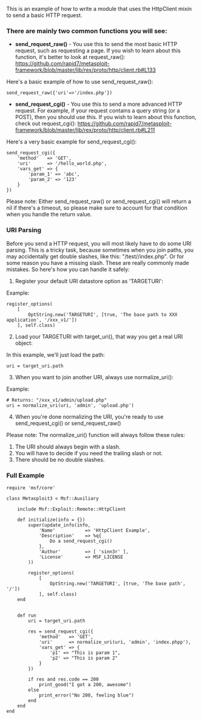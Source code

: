 This is an example of how to write a module that uses the HttpClient mixin to send a basic HTTP request.

### There are mainly two common functions you will see:

* **send_request_raw()** - You use this to send the most basic HTTP request, such as requesting a page.  If you wish to learn about this function, it's better to look at request_raw():
https://github.com/rapid7/metasploit-framework/blob/master/lib/rex/proto/http/client.rb#L133

Here's a basic example of how to use send_request_raw():

	send_request_raw({'uri'=>'/index.php'})

* **send_request_cgi()** - You use this to send a more advanced HTTP request. For example, if your request contains a query string (or a POST), then you should use this.  If you wish to learn about this function, check out request_cgi():
https://github.com/rapid7/metasploit-framework/blob/master/lib/rex/proto/http/client.rb#L211

Here's a very basic example for send_request_cgi():

	send_request_cgi({
		'method'   => 'GET',
		'uri'      => '/hello_world.php',
		'vars_get' => {
			'param_1' => 'abc',
			'param_2' => '123'
		}
	})

Please note: Either send_request_raw() or send_request_cgi() will return a nil if there's a timeout, so please make sure to account for that condition when you handle the return value.

### URI Parsing

Before you send a HTTP request, you will most likely have to do some URI parsing.  This is a tricky task, because sometimes when you join paths, you may accidentally get double slashes, like this: "/test//index.php".  Or for some reason you have a missing slash.  These are really commonly made mistakes.  So here's how you can handle it safely:

1. Register your default URI datastore option as 'TARGETURI':

Example:

	register_options(
		[
			OptString.new('TARGETURI', [true, 'The base path to XXX application', '/xxx_v1/'])
		], self.class)

2. Load your TARGETURI with target_uri(), that way you get a real URI object:

In this example, we'll just load the path:

	uri = target_uri.path

3. When you want to join another URI, always use normalize_uri():

Example:

	# Returns: "/xxx_v1/admin/upload.php"
	uri = normalize_uri(uri, 'admin', 'upload.php')

4. When you're done normalizing the URI, you're ready to use send_request_cgi() or send_request_raw()

Please note: The normalize_uri() function will always follow these rules:

1. The URI should always begin with a slash.
2. You will have to decide if you need the trailing slash or not.
3. There should be no double slashes.

### Full Example

	require 'msf/core'

	class Metasploit3 < Msf::Auxiliary

		include Msf::Exploit::Remote::HttpClient

		def initialize(info = {})
			super(update_info(info,
				'Name'           => 'HttpClient Example',
				'Description'    => %q{
					Do a send_request_cgi()
				},
				'Author'         => [ 'sinn3r' ],
				'License'        => MSF_LICENSE
			))

			register_options(
				[
					OptString.new('TARGETURI', [true, 'The base path', '/'])
				], self.class)
		end


		def run
			uri = target_uri.path

			res = send_request_cgi({
				'method'   => 'GET',
				'uri'      => normalize_uri(uri, 'admin', 'index.phpp'),
				'vars_get' => {
					'p1' => "This is param 1",
					'p2' => "This is param 2"
				}
			})

			if res and res.code == 200
				print_good("I got a 200, awesome")
			else
				print_error("No 200, feeling blue")
			end
		end
	end
	